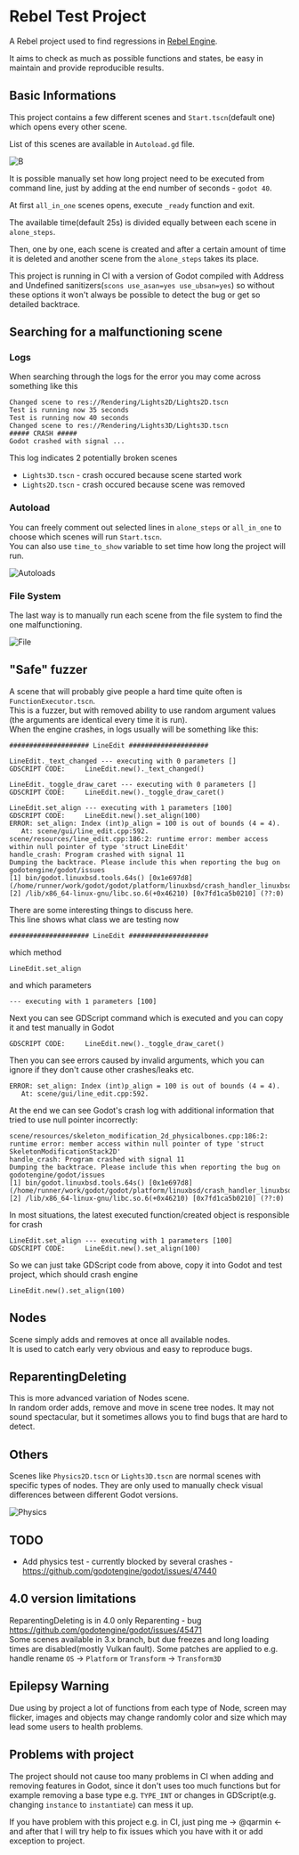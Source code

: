 # Rebel Test Project
A Rebel project used to find regressions in [Rebel Engine](https://github.com/RebelToolbox/RebelEngine).

It aims to check as much as possible functions and states, be easy in maintain and provide reproducible results.

## Basic Informations
This project contains a few different scenes and `Start.tscn`(default one) which opens every other scene. 

List of this scenes are available in `Autoload.gd` file.

![B](https://user-images.githubusercontent.com/41945903/104442905-060e7c00-5596-11eb-9000-f9bb338ece79.png)

It is possible manually set how long project need to be executed from command line, just by adding at the end number of seconds - `godot 40`.

At first `all_in_one` scenes opens, execute `_ready` function and exit. 

The available time(default 25s) is divided equally between each scene in `alone_steps`.

Then, one by one, each scene is created and after a certain amount of time it is deleted and another scene from the `alone_steps` takes its place.

This project is running in CI with a version of Godot compiled with Address and Undefined sanitizers(`scons use_asan=yes use_ubsan=yes`) so without these options it won't always be possible to detect the bug or get so detailed backtrace.

## Searching for a malfunctioning scene
### Logs
When searching through the logs for the error you may come across something like this
```
Changed scene to res://Rendering/Lights2D/Lights2D.tscn
Test is running now 35 seconds
Test is running now 40 seconds
Changed scene to res://Rendering/Lights3D/Lights3D.tscn
##### CRASH #####
Godot crashed with signal ...
```
This log indicates 2 potentially broken scenes
- `Lights3D.tscn` - crash occured because scene started work
- `Lights2D.tscn` - crash occured because scene was removed
### Autoload
You can freely comment out selected lines in `alone_steps` or `all_in_one` to choose which scenes will run `Start.tscn`.  
You can also use `time_to_show` variable to set time how long the project will run.  

![Autoloads](https://user-images.githubusercontent.com/41945903/115044743-16582f00-9ed6-11eb-889f-4f07ad6c7d13.png)

### File System
The last way is to manually run each scene from the file system to find the one malfunctioning.

![File](https://user-images.githubusercontent.com/41945903/115044733-13f5d500-9ed6-11eb-9364-43a1a142a6f1.png)

## "Safe" fuzzer
A scene that will probably give people a hard time quite often is `FunctionExecutor.tscn`.  
This is a fuzzer, but with removed ability to use random argument values (the arguments are identical every time it is run).  
When the engine crashes, in logs usually will be something like this:
```
#################### LineEdit ####################

LineEdit._text_changed --- executing with 0 parameters []
GDSCRIPT CODE:     LineEdit.new()._text_changed()

LineEdit._toggle_draw_caret --- executing with 0 parameters []
GDSCRIPT CODE:     LineEdit.new()._toggle_draw_caret()

LineEdit.set_align --- executing with 1 parameters [100]
GDSCRIPT CODE:     LineEdit.new().set_align(100)
ERROR: set_align: Index (int)p_align = 100 is out of bounds (4 = 4).
   At: scene/gui/line_edit.cpp:592.
scene/resources/line_edit.cpp:186:2: runtime error: member access within null pointer of type 'struct LineEdit'
handle_crash: Program crashed with signal 11
Dumping the backtrace. Please include this when reporting the bug on godotengine/godot/issues
[1] bin/godot.linuxbsd.tools.64s() [0x1e697d8] (/home/runner/work/godot/godot/platform/linuxbsd/crash_handler_linuxbsd.cpp:54)
[2] /lib/x86_64-linux-gnu/libc.so.6(+0x46210) [0x7fd1ca5b0210] (??:0)
```
There are some interesting things to discuss here.  
This line shows what class we are testing now
```
#################### LineEdit ####################
```
which method
```
LineEdit.set_align
```
and which parameters
```
--- executing with 1 parameters [100]
```
Next you can see GDScript command which is executed and you can copy it and test manually in Godot
```
GDSCRIPT CODE:     LineEdit.new()._toggle_draw_caret()
```
Then you can see errors caused by invalid arguments, which you can ignore if they don't cause other crashes/leaks etc.
```
ERROR: set_align: Index (int)p_align = 100 is out of bounds (4 = 4).
   At: scene/gui/line_edit.cpp:592.
```
At the end we can see Godot's crash log with additional information that tried to use null pointer incorrectly:
```
scene/resources/skeleton_modification_2d_physicalbones.cpp:186:2: runtime error: member access within null pointer of type 'struct SkeletonModificationStack2D'
handle_crash: Program crashed with signal 11
Dumping the backtrace. Please include this when reporting the bug on godotengine/godot/issues
[1] bin/godot.linuxbsd.tools.64s() [0x1e697d8] (/home/runner/work/godot/godot/platform/linuxbsd/crash_handler_linuxbsd.cpp:54)
[2] /lib/x86_64-linux-gnu/libc.so.6(+0x46210) [0x7fd1ca5b0210] (??:0)
```
In most situations, the latest executed function/created object is responsible for crash
```
LineEdit.set_align --- executing with 1 parameters [100]
GDSCRIPT CODE:     LineEdit.new().set_align(100)
```
So we can just take GDScript code from above, copy it into Godot and test project, which should crash engine
```
LineEdit.new().set_align(100)
```

## Nodes
Scene simply adds and removes at once all available nodes.   
It is used to catch early very obvious and easy to reproduce bugs.

## ReparentingDeleting
This is more advanced variation of Nodes scene.  
In random order adds, remove and move in scene tree nodes. It may not sound spectacular, but it sometimes allows you to find bugs that are hard to detect.

## Others
Scenes like `Physics2D.tscn` or `Lights3D.tscn` are normal scenes with specific types of nodes. They are only used to manually check visual differences between different Godot versions.

![Physics](https://user-images.githubusercontent.com/41945903/115050994-9da8a100-9edc-11eb-99f6-9375ef917be1.png)

## TODO
- Add physics test - currently blocked by several crashes - https://github.com/godotengine/godot/issues/47440

## 4.0 version limitations
ReparentingDeleting is in 4.0 only Reparenting - bug https://github.com/godotengine/godot/issues/45471  
Some scenes available in 3.x branch, but due freezes and long loading times are disabled(mostly Vulkan fault).
Some patches are applied to e.g. handle rename `OS` -> `Platform` or `Transform` -> `Transform3D`

## Epilepsy Warning
Due using by project a lot of functions from each type of Node, screen may flicker, images and objects may change randomly color and size which may lead some users to health problems.

## Problems with project
The project should not cause too many problems in CI when adding and removing features in Godot, since it don't uses too much functions but for example removing a base type e.g. `TYPE_INT` or changes in GDScript(e.g. changing `instance` to `instantiate`) can mess it up.

If you have problem with this project e.g. in CI, just ping me -> @qarmin <- and after that I will try help to fix issues which you have with it or add exception to project.
